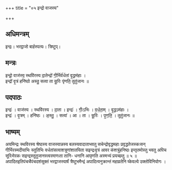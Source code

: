 +++
title = "०५ इन्द्रो वाजस्य"

+++
## अधिमन्त्रम्
इन्द्रः। भरद्वाजो बार्हस्पत्यः। त्रिष्टुप्।

## मन्त्रः
इन्द्रो॒ वाज॑स्य॒ स्थवि॑रस्य दा॒तेन्द्रो॑ गी॒र्भिर्व॑र्धतां वृ॒द्धम॑हाः ।  
इन्द्रो॑ वृ॒त्रं हनि॑ष्ठो अस्तु॒ सत्वा ता सू॒रिः पृ॑णति॒ तूतु॑जानः ॥

## पदपाठः
इन्द्रः॑ । वाज॑स्य । स्थवि॑रस्य । दा॒ता । इन्द्रः॑ । गीः॒ऽभिः । व॒र्ध॒ता॒म् । वृ॒द्धऽम॑हाः ।  
इन्द्रः॑ । वृ॒त्रम् । हनि॑ष्ठः । अ॒स्तु॒ । सत्वा॑ । आ । ता । सू॒रिः । पृ॒ण॒ति॒ । तूतु॑जानः ॥

## भाष्यम्
अयमिन्द्रः स्थविरस्य श्रेष्ठस्य वाजस्यान्नस्य बलस्यवादाताभवतु सचेन्द्रोवृद्धमहाः प्रवृद्धतेजस्कःसन् गीर्भिरस्मदीयाभिः स्तुतिभिः वर्धतांसत्वाशत्रूणांशातयिता सइन्द्रःवृत्रं आवर कंशत्रुंहनिष्ठः इन्तृतमोस्तु भवतु अपिच सूरिःमेरकः सइन्द्रस्तूतुजानस्त्वरमाणःता तानि- धनानि आपृणति अस्मभ्यं प्रयच्छतु ॥ ५ ॥अपादितइतिपंचर्चेपंचदशंसूक्तं भरद्वाजस्यार्षं त्रैष्टुभमैन्द्रं अपादित्यनुक्रान्तं महाव्रतेनि ष्केवल्ये उक्तोविनियोगः ।